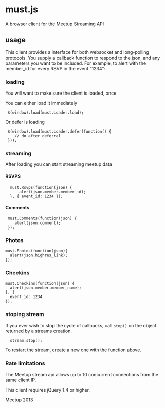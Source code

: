 # must.js

A browser client for the Meetup Streaming API

## usage

This client provides a interface for both websocket and long-polling
protocols. You supply a callback function to respond to the json,
and any parameters you want to be included. For example, to alert
with the member_id for every RSVP in the event "1234":

### loading

You will want to make sure the client is loaded, once

You can either load it immediately

     $(window).load(must.Loader.load);

Or defer is loading

     $(window).load(must.Loader.defer(function() {
        // do after deferral
     }));

### streaming

After loading you can start streaming meetup data

#### RSVPS

      must.Rsvps(function(json) {
          alert(json.member.member_id);
      }, { event_id: 1234 });

#### Comments

     must.Comments(function(json) {
        alert(json.comment);
     });

### Photos

    must.Photos(function(json){
      alert(json.highres_link);
    });

### Checkins

    must.Checkins(function(json) {
      alert(json.member.member_name);
    }, {
      event_id: 1234
    });

### stoping stream

If you ever wish to stop the cycle of callbacks, call `stop()`
on the object returned by a streams creation.

      stream.stop();

To restart the stream, create a new one with the function above.


### Rate limitations

The Meetup stream api allows up to 10 concurrent connections from the same client IP.

This client requires jQuery 1.4 or higher.

Meetup 2013
